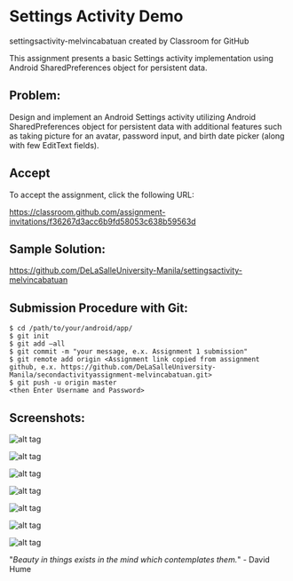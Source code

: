 # Settings Activity Demo 

settingsactivity-melvincabatuan created by Classroom for GitHub

This assignment presents a basic Settings activity implementation using Android SharedPreferences object for persistent data.


## Problem:

Design and implement an Android Settings activity utilizing Android SharedPreferences object for persistent data with additional features such as taking picture for an avatar, password input, and birth date picker (along with few EditText fields).   

## Accept

To accept the assignment, click the following URL:

https://classroom.github.com/assignment-invitations/f36267d3acc6b9fd58053c638b59563d

## Sample Solution:

https://github.com/DeLaSalleUniversity-Manila/settingsactivity-melvincabatuan

## Submission Procedure with Git: 

```shell
$ cd /path/to/your/android/app/
$ git init
$ git add –all
$ git commit -m "your message, e.x. Assignment 1 submission"
$ git remote add origin <Assignment link copied from assignment github, e.x. https://github.com/DeLaSalleUniversity-Manila/secondactivityassignment-melvincabatuan.git>
$ git push -u origin master
<then Enter Username and Password>
```

## Screenshots:

![alt tag](https://github.com/DeLaSalleUniversity-Manila/settingsactivity-melvincabatuan/blob/master/device-2015-10-22-105642.png)

![alt tag](https://github.com/DeLaSalleUniversity-Manila/settingsactivity-melvincabatuan/blob/master/device-2015-10-22-105702.png)

![alt tag](https://github.com/DeLaSalleUniversity-Manila/settingsactivity-melvincabatuan/blob/master/device-2015-10-22-105725.png)

![alt tag](https://github.com/DeLaSalleUniversity-Manila/settingsactivity-melvincabatuan/blob/master/device-2015-10-22-105751.png)

![alt tag](https://github.com/DeLaSalleUniversity-Manila/settingsactivity-melvincabatuan/blob/master/device-2015-10-22-105825.png)

![alt tag](https://github.com/DeLaSalleUniversity-Manila/settingsactivity-melvincabatuan/blob/master/device-2015-10-22-105840.png)

![alt tag](https://github.com/DeLaSalleUniversity-Manila/settingsactivity-melvincabatuan/blob/master/device-2015-10-22-105855.png)


"*Beauty in things exists in the mind which contemplates them.*" - David Hume
